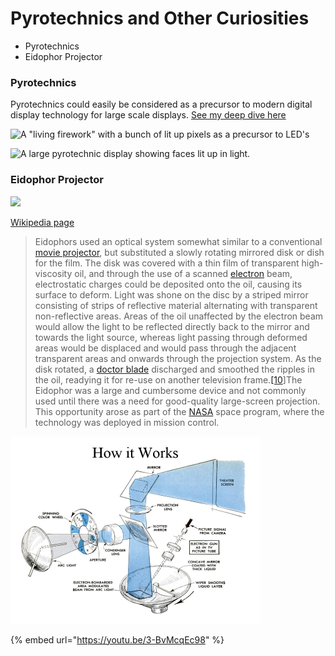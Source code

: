 # Pyrotechnics and Other Curiosities

* Pyrotechnics
* Eidophor Projector

### Pyrotechnics

Pyrotechnics could easily be considered as a precursor to modern digital display technology for large scale displays. [See my deep dive here](https://laserpilot.medium.com/pyrotechnics-and-digital-spectacle-12bcbc5e4137)

![A "living firework" with a bunch of lit up pixels as a precursor to LED's](../.gitbook/assets/IMG\_1534.jpg)

![A large pyrotechnic display showing faces lit up in light.](<../.gitbook/assets/IMG\_1535 (1).jpg>)

### Eidophor Projector

![](<../.gitbook/assets/eidophor-5112 (1).png>)

​[Wikipedia page](https://en.wikipedia.org/wiki/Eidophor)​

> Eidophors used an optical system somewhat similar to a conventional [movie projector](https://en.wikipedia.org/wiki/Movie\_projector), but substituted a slowly rotating mirrored disk or dish for the film. The disk was covered with a thin film of transparent high-viscosity oil, and through the use of a scanned [electron](https://en.wikipedia.org/wiki/Electron) beam, electrostatic charges could be deposited onto the oil, causing its surface to deform. Light was shone on the disc by a striped mirror consisting of strips of reflective material alternating with transparent non-reflective areas. Areas of the oil unaffected by the electron beam would allow the light to be reflected directly back to the mirror and towards the light source, whereas light passing through deformed areas would be displaced and would pass through the adjacent transparent areas and onwards through the projection system. As the disk rotated, a [doctor blade](https://en.wikipedia.org/wiki/Doctor\_blade) discharged and smoothed the ripples in the oil, readying it for re-use on another television frame.[\[10](https://en.wikipedia.org/wiki/Eidophor#cite\_note-Ba-10)]The Eidophor was a large and cumbersome device and not commonly used until there was a need for good-quality large-screen projection. This opportunity arose as part of the [NASA](https://en.wikipedia.org/wiki/NASA) space program, where the technology was deployed in mission control.

![How an Eidophor Projector works](<../.gitbook/assets/eidophor-functional-diagram-5115 (1) (1).png>)

{% embed url="https://youtu.be/3-BvMcqEc98" %}
